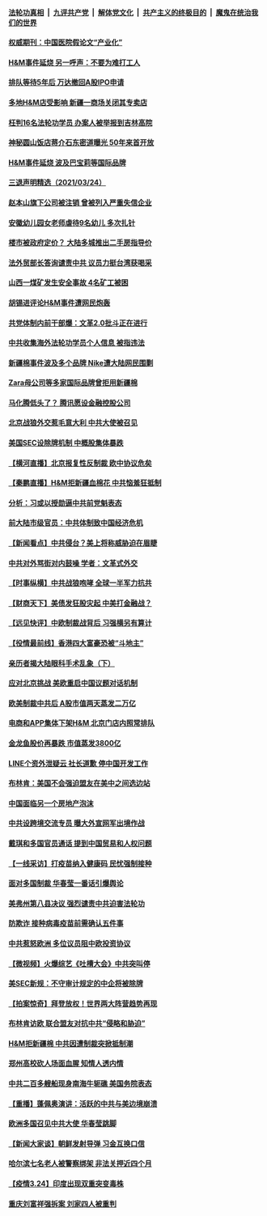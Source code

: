 

####  [法轮功真相](../../../../basic/blob/master/README.md?t=03252201) &nbsp;|&nbsp; [九评共产党](../../../../9ping.md/blob/master/README.md?t=03252201) &nbsp;|&nbsp; [解体党文化](../../../../jtdwh.md/blob/master/README.md?t=03252201)  &nbsp;|&nbsp; [共产主义的终极目的](../../../../gczydzjmd.md/blob/master/README.md?t=03252201) &nbsp;|&nbsp; [魔鬼在统治我们的世界](../../../../mgztzwmdsj.md/blob/master/README.md?t=03252201) 

#### [权威期刊：中国医院假论文“产业化”](../pages/nsc413/n12835158.md?t=03252201) 

#### [H&M事件延烧 另一呼声：不要为难打工人](../pages/nsc413/n12835002.md?t=03252201) 

#### [排队等待5年后 万达撤回A股IPO申请](../pages/nsc413/n12834803.md?t=03252201) 

#### [多地H&M店受影响 新疆一商场关闭其专卖店](../pages/nsc413/n12834968.md?t=03252201) 

#### [枉判16名法轮功学员 办案人被举报到吉林高院](../pages/nsc413/n12833397.md?t=03252201) 

#### [神秘圆山饭店蒋介石东密道曝光 50年来首开放](../pages/nsc413/n12834701.md?t=03252201) 

#### [H&M事件延烧 波及巴宝莉等国际品牌](../pages/nsc413/n12834726.md?t=03252201) 

#### [三退声明精选（2021/03/24）](../pages/nsc413/n12835018.md?t=03252201) 


#### [赵本山旗下公司被注销 曾被列入严重失信企业](../pages/nsc413/n12834879.md?t=03252201) 

#### [安徽幼儿园女老师虐待9名幼儿 多次扎针](../pages/nsc413/n12834734.md?t=03252201) 

#### [楼市被政府定价？ 大陆多城推出二手房指导价](../pages/nsc413/n12834228.md?t=03252201) 

#### [法外贸部长答询谴责中共 议员力挺台湾获喝采](../pages/nsc413/n12834591.md?t=03252201) 

#### [山西一煤矿发生安全事故 4名矿工被困](../pages/nsc413/n12834620.md?t=03252201) 

#### [胡锡进评论H&M事件遭网民炮轰](../pages/nsc413/n12834270.md?t=03252201) 

#### [共党体制内前干部爆：文革2.0批斗正在进行](../pages/nsc413/n12834610.md?t=03252201) 

#### [中共收集海外法轮功学员个人信息 被指违法](../pages/nsc413/n12834434.md?t=03252201) 

#### [新疆棉事件波及多个品牌 Nike遭大陆网民围剿](../pages/nsc413/n12834421.md?t=03252201) 

#### [Zara母公司等多家国际品牌曾拒用新疆棉](../pages/nsc413/n12834426.md?t=03252201) 

#### [马化腾低头了？ 腾讯愿设金融控股公司](../pages/nsc413/n12834278.md?t=03252201) 

#### [北京战狼外交惹毛意大利 中共大使被召见](../pages/nsc413/n12834102.md?t=03252201) 

#### [美国SEC设除牌机制 中概股集体暴跌](../pages/nsc413/n12834044.md?t=03252201) 

#### [【横河直播】北京报复性反制裁 欧中协议危矣](../pages/nsc413/n12833967.md?t=03252201) 

#### [【秦鹏直播】H&M拒新疆血棉花 中共恼羞狂抵制](../pages/nsc413/n12833920.md?t=03252201) 

#### [分析：习或以授勋逼中共前党魁表态](../pages/nsc413/n12832636.md?t=03252201) 

#### [前大陆市级官员：中共体制致中国经济危机](../pages/nsc413/n12834141.md?t=03252201) 

#### [【新闻看点】中共侵台？美上将称威胁迫在眉睫](../pages/nsc413/n12833908.md?t=03252201) 

#### [中共对外骂街对内鼓噪 学者：文革式外交](../pages/nsc413/n12833774.md?t=03252201) 

#### [【时事纵横】中共战狼咆哮 全球一半军力抗共](../pages/nsc413/n12833889.md?t=03252201) 

#### [【财商天下】美债发狂股灾起 中美打金融战？](../pages/nsc413/n12833514.md?t=03252201) 

#### [【远见快评】中欧制裁战背后 习强横另有算计](../pages/nsc413/n12833867.md?t=03252201) 

#### [【役情最前线】香港四大富豪恐被“斗地主”](../pages/nsc413/n12833624.md?t=03252201) 

#### [亲历者揭大陆眼科手术乱象（下）](../pages/nsc413/n12832230.md?t=03252201) 

#### [应对北京挑战 美欧重启中国议题对话机制](../pages/nsc413/n12833822.md?t=03252201) 

#### [欧美制裁中共后 A股市值两天蒸发二万亿](../pages/nsc413/n12833749.md?t=03252201) 

#### [电商和APP集体下架H&M 北京门店内照常排队](../pages/nsc413/n12833543.md?t=03252201) 

#### [金龙鱼股价再暴跌 市值蒸发3800亿](../pages/nsc413/n12833623.md?t=03252201) 

#### [LINE个资外泄疑云 社长道歉 停中国开发工作](../pages/nsc413/n12833587.md?t=03252201) 

#### [布林肯：美国不会强迫盟友在美中之间选边站](../pages/nsc413/n12833562.md?t=03252201) 

#### [中国面临另一个房地产泡沫](../pages/nsc413/n12832939.md?t=03252201) 

#### [中共设跨境交流专员 曝大外宣网军出境作战](../pages/nsc413/n12833500.md?t=03252201) 

#### [戴琪和多国官员通话 提到中国贸易和人权问题](../pages/nsc413/n12833498.md?t=03252201) 

#### [【一线采访】打疫苗纳入健康码 民忧强制接种](../pages/nsc413/n12833443.md?t=03252201) 

#### [面对多国制裁 华春莹一番话引爆舆论](../pages/nsc413/n12833339.md?t=03252201) 

#### [美弗州第八县决议 强烈谴责中共迫害法轮功](../pages/nsc413/n12828646.md?t=03252201) 

#### [防欺诈 接种病毒疫苗前需确认五件事](../pages/nsc413/n12833010.md?t=03252201) 

#### [中共惹怒欧洲 多位议员阻中欧投资协议](../pages/nsc413/n12833410.md?t=03252201) 

#### [【微视频】火爆综艺《吐槽大会》中共突叫停](../pages/nsc413/n12833119.md?t=03252201) 

#### [美SEC新规：不守审计规定的中企将被除牌](../pages/nsc413/n12833379.md?t=03252201) 

#### [【拍案惊奇】拜登放权！世界两大阵营趋势再现](../pages/nsc413/n12831934.md?t=03252201) 

#### [布林肯访欧 联合盟友对抗中共“侵略和胁迫”](../pages/nsc413/n12833245.md?t=03252201) 

#### [H&M拒新疆棉 中共因遭制裁突掀抵制潮](../pages/nsc413/n12832812.md?t=03252201) 

#### [郑州高校砍人场面血腥 知情人透内情](../pages/nsc413/n12831961.md?t=03252201) 

#### [中共二百多艘船现身南海牛轭礁 美国务院表态](../pages/nsc413/n12833203.md?t=03252201) 

#### [【重播】蓬佩奥演讲：活跃的中共与美边境崩溃](../pages/nsc413/n12831729.md?t=03252201) 

#### [欧洲多国召见中共大使 华春莹跳脚](../pages/nsc413/n12832999.md?t=03252201) 

#### [【新闻大家谈】朝鲜发射导弹 习金互换口信](../pages/nsc413/n12832917.md?t=03252201) 

#### [哈尔滨七名老人被警察绑架 非法关押近四个月](../pages/nsc413/n12832697.md?t=03252201) 

#### [【疫情3.24】印度出现双重突变毒株](../pages/nsc413/n12832476.md?t=03252201) 

#### [重庆刘富祥强拆案 刘家四人被重判](../pages/nsc413/n12832112.md?t=03252201) 

